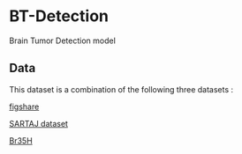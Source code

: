 # BT-Detection

Brain Tumor Detection model

## Data
This dataset is a combination of the following three datasets :

[figshare](https://figshare.com/articles/dataset/brain_tumor_dataset/1512427)

[SARTAJ dataset](https://www.kaggle.com/datasets/sartajbhuvaji/brain-tumor-classification-mri)

[Br35H](https://www.kaggle.com/datasets/ahmedhamada0/brain-tumor-detection)
